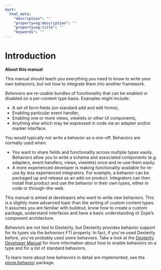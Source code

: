 ```yaml
---
myst:
  html_meta:
    "description": ""
    "property=og:description": ""
    "property=og:title": ""
    "keywords": ""
---
```


# Introduction

**About this manual**

This manual should teach you everything you need to know to write your own behaviors, but not how to integrate them into another framework.

*Behaviors* are re-usable bundles of functionality that can be enabled or disabled on a per-content type basis.
Examples might include:

- A set of form fields (on standard add and edit forms),
- Enabling particular event handler,
- Enabling one or more views, viewlets or other UI components,
- Anything else which may be expressed in code via an adapter and/or marker interface.

You would typically not write a behavior as a one-off.
Behaviors are normally used when:

- You want to share fields and functionality across multiple types easily.
  Behaviors allow you to write a schema and associated components (e.g. adapters, event handlers, views, viwelets) once and re-use them easily.
- A more experienced developer is making functionality available for re-use by less experienced integrators.
  For example, a behavior can be packaged up and release as an add-on product.
  Integrators can then install that product and use the behavior in their own types, either in code or through-the-web.

This manual is aimed at developers who want to write new behaviors.
This is a slightly more advanced topic than the writing of custom content types.
It assumes you are familiar with buildout, know how to create a custom package, understand interfaces and have a basic understanding of Zope’s component architecture.

Behaviors are not tied to Dexterity, but Dexterity provides behavior support for its types via the *behaviors* FTI property.
In fact, if you’ve used Dexterity before, you’ve probably used some behaviors.
Take a look at the [Dexterity Developer Manual] for more information about how to enable behaviors on a type and for a list of standard behaviors.

To learn more about how behaviors in detail are implemented, see the [plone.behavior] package.

[dexterity developer manual]: ../index.html
[plone.behavior]: http://pypi.python.org/pypi/plone.behavior
